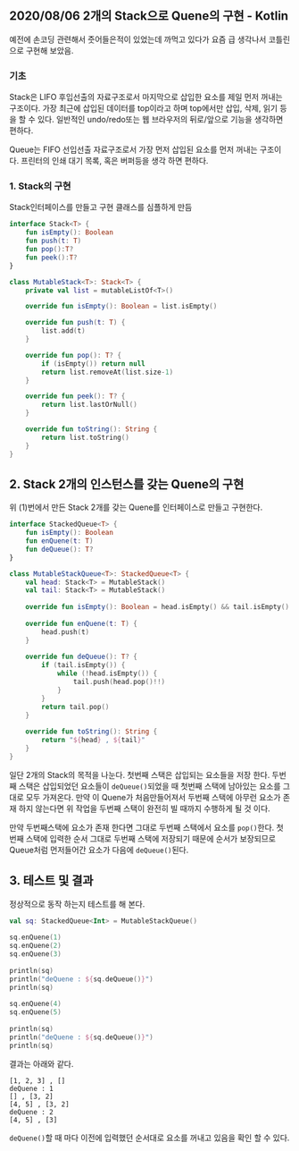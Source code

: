 ## 2020/08/06 2개의 Stack으로 Quene의 구현 - Kotlin

예전에 손코딩 관련해서 줏어들은적이 있었는데 까먹고 있다가 요즘 급 생각나서 코틀린으로 구현해 보았음. 

### 기초 

Stack은 LIFO 후입선출의 자료구조로서 마지막으로 삽입한 요소를 제일 먼저 꺼내는 구조이다. 가장 최근에 삽입된 데이터를 top이라고 하며 top에서만 삽입, 삭제, 읽기 등 을 할 수 있다. 일반적인 undo/redo또는 웹 브라우저의 뒤로/앞으로 기능을 생각하면 편하다.    

Queue는 FIFO 선입선출 자료구조로서 가장 먼저 삽입된 요소를 먼저 꺼내는 구조이다. 프린터의 인쇄 대기 목록, 혹은 버퍼등을 생각 하면 편하다. 

### 1. Stack의 구현 

Stack인터페이스를 만들고 구현 클래스를 심플하게 만듬

```kotlin
interface Stack<T> {
    fun isEmpty(): Boolean
    fun push(t: T)
    fun pop():T?
    fun peek():T?
}

class MutableStack<T>: Stack<T> {
    private val list = mutableListOf<T>()

    override fun isEmpty(): Boolean = list.isEmpty()

    override fun push(t: T) {
        list.add(t)
    }

    override fun pop(): T? {
        if (isEmpty()) return null
        return list.removeAt(list.size-1)
    }

    override fun peek(): T? {
        return list.lastOrNull()
    }

    override fun toString(): String {
        return list.toString()
    }
}
```

## 2. Stack 2개의 인스턴스를 갖는 Quene의 구현 

위 (1)번에서 만든 Stack 2개를 갖는 Quene를 인터페이스로 만들고 구현한다. 

```kotlin
interface StackedQueue<T> {
    fun isEmpty(): Boolean
    fun enQuene(t: T)
    fun deQueue(): T?
}

class MutableStackQueue<T>: StackedQueue<T> {
    val head: Stack<T> = MutableStack()
    val tail: Stack<T> = MutableStack()
    
    override fun isEmpty(): Boolean = head.isEmpty() && tail.isEmpty()
    
    override fun enQuene(t: T) {
        head.push(t)
    }
    
    override fun deQueue(): T? {
        if (tail.isEmpty()) {
            while (!head.isEmpty()) {
                tail.push(head.pop()!!)
            }
        }
        return tail.pop()
    }
    
    override fun toString(): String {
        return "${head} , ${tail}"
    }
}
```

일단 2개의 Stack의 목적을 나눈다. 첫번째 스택은 삽입되는 요소들을 저장 한다. 두번째 스택은 삽입되었던 요소들이 `deQueue()`되었을 때 첫번째 스택에 남아있는 요소를 그대로 모두 가져온다. 만약 이 Quene가 처음만들어져서 두번째 스택에 아무런 요소가 존재 하지 않는다면 위 작업을 두번째 스택이 완전히 빌 때까지 수행하게 될 것 이다. 

만약 두번째스택에 요소가 존재 한다면 그대로 두번째 스택에서 요소를 `pop()`한다. 첫번째 스택에 입력한 순서 그대로 두번째 스택에 저장되기 때문에 순서가 보장되므로 Queue처럼 먼저들어간 요소가 다음에 `deQueue()`된다.  

## 3. 테스트 및 결과 

정상적으로 동작 하는지 테스트를 해 본다. 

```kotlin
val sq: StackedQueue<Int> = MutableStackQueue()
    
sq.enQuene(1)
sq.enQuene(2)
sq.enQuene(3)
    
println(sq)
println("deQuene : ${sq.deQueue()}")
println(sq)
    
sq.enQuene(4)
sq.enQuene(5)
    
println(sq)
println("deQuene : ${sq.deQueue()}")
println(sq)
```

결과는 아래와 같다. 

```
[1, 2, 3] , []
deQuene : 1
[] , [3, 2]
[4, 5] , [3, 2]
deQuene : 2
[4, 5] , [3]
```

`deQuene()`할 때 마다 이전에 입력했던 순서대로 요소를 꺼내고 있음을 확인 할 수 있다. 

